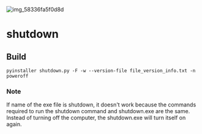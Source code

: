 
![img_58336fa5f0d8d](https://github.com/SabanGnc/shutdown/assets/139702707/36dc7d85-6bec-4c2f-9f65-14f36b2d1939)
# shutdown

## Build
```
pyinstaller shutdown.py -F -w --version-file file_version_info.txt -n poweroff
```
### Note
If name of the exe file is shutdown, it doesn't work because the commands required to run the shutdown command and shutdown.exe are the same. Instead of turning off the computer, the shutdown.exe will turn itself on again.
